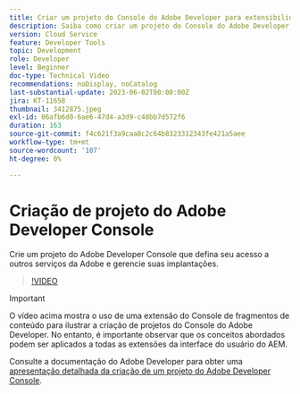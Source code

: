 ```yaml
---
title: Criar um projeto do Console do Adobe Developer para extensibilidade da interface do AEM
description: Saiba como criar um projeto do Console do Adobe Developer que define seu acesso a outros serviços da Adobe e gerencia suas implantações.
version: Cloud Service
feature: Developer Tools
topic: Development
role: Developer
level: Beginner
doc-type: Technical Video
recommendations: noDisplay, noCatalog
last-substantial-update: 2023-06-02T00:00:00Z
jira: KT-11658
thumbnail: 3412875.jpeg
exl-id: 06afb6d0-6ae6-47d4-a3d9-c48bb7d572f6
duration: 163
source-git-commit: f4c621f3a9caa8c2c64b8323312343fe421a5aee
workflow-type: tm+mt
source-wordcount: '107'
ht-degree: 0%

---
```


# Criação de projeto do Adobe Developer Console

Crie um projeto do Adobe Developer Console que defina seu acesso a outros serviços da Adobe e gerencie suas implantações.

>[!VIDEO](https://video.tv.adobe.com/v/3412875?quality=12&learn=on)

>[!IMPORTANT]
>
> O vídeo acima mostra o uso de uma extensão do Console de fragmentos de conteúdo para ilustrar a criação de projetos do Console do Adobe Developer. No entanto, é importante observar que os conceitos abordados podem ser aplicados a todas as extensões da interface do usuário do AEM.

Consulte a documentação do Adobe Developer para obter uma [apresentação detalhada da criação de um projeto do Adobe Developer Console](https://developer.adobe.com/uix/docs/services/aem-cf-console-admin/extension-development/#create-a-project-in-adobe-developer-console).
